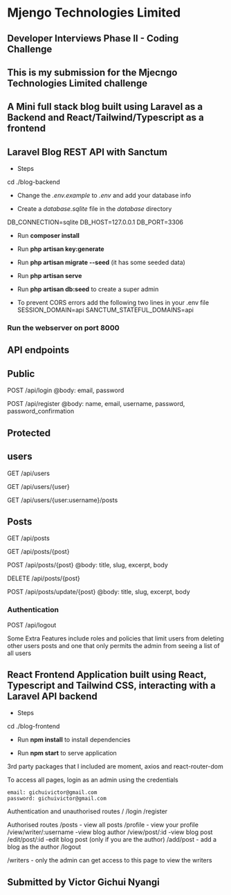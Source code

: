 # Mjengo Technologies Limited

## Developer Interviews Phase II - Coding Challenge

## This is my submission for the Mjecngo Technologies Limited challenge

## A Mini full stack blog built using Laravel as a Backend and React/Tailwind/Typescript as a frontend

## Laravel Blog REST API with Sanctum

- Steps

cd ./blog-backend

- Change the *.env.example* to *.env* and add your database info

- Create a *database.sqlite* file in the *database* directory

DB_CONNECTION=sqlite
DB_HOST=127.0.0.1
DB_PORT=3306

- Run __composer install__
- Run __php artisan key:generate__
- Run __php artisan migrate --seed__ (it has some seeded data)

- Run __php artisan serve__

- Run __php artisan db:seed__ to create a super admin

- To prevent CORS errors add the following two lines in your .env file
SESSION_DOMAIN=api
SANCTUM_STATEFUL_DOMAINS=api

### Run the webserver on port 8000

## API endpoints

## Public

POST   /api/login
@body: email, password

POST   /api/register
@body: name, email, username, password, password_confirmation

## Protected

## users

GET /api/users

GET /api/users/{user}

GET /api/users/{user:username}/posts

## Posts

GET /api/posts

GET /api/posts/{post}

POST /api/posts/{post}
@body: title, slug, excerpt, body

DELETE /api/posts/{post}

POST /api/posts/update/{post}
@body: title, slug, excerpt, body

### Authentication

POST    /api/logout

Some Extra Features include roles and policies that limit users from deleting other users posts and one that only permits the admin from seeing a list of all users

## React Frontend Application built using React, Typescript and Tailwind CSS, interacting with a Laravel API backend

- Steps

cd ./blog-frontend

- Run __npm install__ to install dependencies

- Run __npm start__ to serve application

3rd party packages that I included are
moment, axios and react-router-dom

To access all pages, login as an admin using the credentials

    email: gichuivictor@gmail.com
    password: gichuivictor@gmail.com

Authentication and unauthorised routes
/
/login
/register

Authorised routes
/posts - view all posts
/profile - view your profile
/view/writer/:username -view blog author
/view/post/:id -view blog post
/edit/post/:id -edit blog post (only if you are the author)
/add/post - add a blog as the author
/logout

/writers - only the admin can get access to this page to view the writers

## Submitted by Victor Gichui Nyangi
